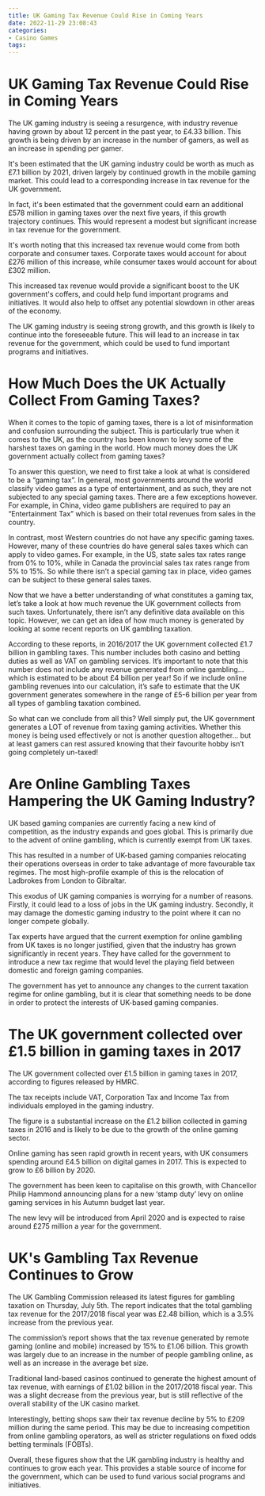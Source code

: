 ```yaml
---
title: UK Gaming Tax Revenue Could Rise in Coming Years
date: 2022-11-29 23:08:43
categories:
- Casino Games
tags:
---
```



#  UK Gaming Tax Revenue Could Rise in Coming Years

The UK gaming industry is seeing a resurgence, with industry revenue having grown by about 12 percent in the past year, to £4.33 billion. This growth is being driven by an increase in the number of gamers, as well as an increase in spending per gamer.

It's been estimated that the UK gaming industry could be worth as much as £7.1 billion by 2021, driven largely by continued growth in the mobile gaming market. This could lead to a corresponding increase in tax revenue for the UK government.

In fact, it's been estimated that the government could earn an additional £578 million in gaming taxes over the next five years, if this growth trajectory continues. This would represent a modest but significant increase in tax revenue for the government.

It's worth noting that this increased tax revenue would come from both corporate and consumer taxes. Corporate taxes would account for about £276 million of this increase, while consumer taxes would account for about £302 million.

This increased tax revenue would provide a significant boost to the UK government's coffers, and could help fund important programs and initiatives. It would also help to offset any potential slowdown in other areas of the economy.

The UK gaming industry is seeing strong growth, and this growth is likely to continue into the foreseeable future. This will lead to an increase in tax revenue for the government, which could be used to fund important programs and initiatives.

#  How Much Does the UK Actually Collect From Gaming Taxes?

When it comes to the topic of gaming taxes, there is a lot of misinformation and confusion surrounding the subject. This is particularly true when it comes to the UK, as the country has been known to levy some of the harshest taxes on gaming in the world. How much money does the UK government actually collect from gaming taxes?

To answer this question, we need to first take a look at what is considered to be a “gaming tax”. In general, most governments around the world classify video games as a type of entertainment, and as such, they are not subjected to any special gaming taxes. There are a few exceptions however. For example, in China, video game publishers are required to pay an “Entertainment Tax” which is based on their total revenues from sales in the country.

In contrast, most Western countries do not have any specific gaming taxes. However, many of these countries do have general sales taxes which can apply to video games. For example, in the US, state sales tax rates range from 0% to 10%, while in Canada the provincial sales tax rates range from 5% to 15%. So while there isn’t a special gaming tax in place, video games can be subject to these general sales taxes.

Now that we have a better understanding of what constitutes a gaming tax, let’s take a look at how much revenue the UK government collects from such taxes. Unfortunately, there isn’t any definitive data available on this topic. However, we can get an idea of how much money is generated by looking at some recent reports on UK gambling taxation.

According to these reports, in 2016/2017 the UK government collected £1.7 billion in gambling taxes. This number includes both casino and betting duties as well as VAT on gambling services. It’s important to note that this number does not include any revenue generated from online gambling… which is estimated to be about £4 billion per year! So if we include online gambling revenues into our calculation, it’s safe to estimate that the UK government generates somewhere in the range of £5-6 billion per year from all types of gambling taxation combined.

So what can we conclude from all this? Well simply put, the UK government generates a LOT of revenue from taxing gaming activities. Whether this money is being used effectively or not is another question altogether… but at least gamers can rest assured knowing that their favourite hobby isn’t going completely un-taxed!

#  Are Online Gambling Taxes Hampering the UK Gaming Industry?

UK based gaming companies are currently facing a new kind of competition, as the industry expands and goes global. This is primarily due to the advent of online gambling, which is currently exempt from UK taxes.

This has resulted in a number of UK-based gaming companies relocating their operations overseas in order to take advantage of more favourable tax regimes. The most high-profile example of this is the relocation of Ladbrokes from London to Gibraltar.

This exodus of UK gaming companies is worrying for a number of reasons. Firstly, it could lead to a loss of jobs in the UK gaming industry. Secondly, it may damage the domestic gaming industry to the point where it can no longer compete globally.

Tax experts have argued that the current exemption for online gambling from UK taxes is no longer justified, given that the industry has grown significantly in recent years. They have called for the government to introduce a new tax regime that would level the playing field between domestic and foreign gaming companies.

The government has yet to announce any changes to the current taxation regime for online gambling, but it is clear that something needs to be done in order to protect the interests of UK-based gaming companies.

#  The UK government collected over £1.5 billion in gaming taxes in 2017

The UK government collected over £1.5 billion in gaming taxes in 2017, according to figures released by HMRC.

The tax receipts include VAT, Corporation Tax and Income Tax from individuals employed in the gaming industry.

The figure is a substantial increase on the £1.2 billion collected in gaming taxes in 2016 and is likely to be due to the growth of the online gaming sector.

Online gaming has seen rapid growth in recent years, with UK consumers spending around £4.5 billion on digital games in 2017. This is expected to grow to £6 billion by 2020.

The government has been keen to capitalise on this growth, with Chancellor Philip Hammond announcing plans for a new ‘stamp duty’ levy on online gaming services in his Autumn budget last year.

The new levy will be introduced from April 2020 and is expected to raise around £275 million a year for the government.

#  UK's Gambling Tax Revenue Continues to Grow

The UK Gambling Commission released its latest figures for gambling taxation on Thursday, July 5th. The report indicates that the total gambling tax revenue for the 2017/2018 fiscal year was £2.48 billion, which is a 3.5% increase from the previous year.

The commission’s report shows that the tax revenue generated by remote gaming (online and mobile) increased by 15% to £1.06 billion. This growth was largely due to an increase in the number of people gambling online, as well as an increase in the average bet size.

Traditional land-based casinos continued to generate the highest amount of tax revenue, with earnings of £1.02 billion in the 2017/2018 fiscal year. This was a slight decrease from the previous year, but is still reflective of the overall stability of the UK casino market.

Interestingly, betting shops saw their tax revenue decline by 5% to £209 million during the same period. This may be due to increasing competition from online gambling operators, as well as stricter regulations on fixed odds betting terminals (FOBTs).

Overall, these figures show that the UK gambling industry is healthy and continues to grow each year. This provides a stable source of income for the government, which can be used to fund various social programs and initiatives.